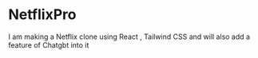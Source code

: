 # NetflixPro
I am making a Netflix clone using React , Tailwind CSS and will also add a feature of Chatgbt into it
